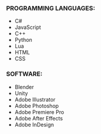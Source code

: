 ### PROGRAMMING LANGUAGES:
- C#
- JavaScript
- C++
- Python
- Lua
- HTML
- CSS

### SOFTWARE:
- Blender
- Unity
- Adobe Illustrator
- Adobe Photoshop
- Adobe Premiere Pro
- Adobe After Effects
- Adobe InDesign
